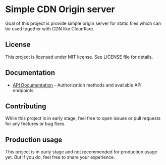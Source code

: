 # Simple CDN Origin server

Goal of this project is provide simple origin server for static files which can be used together with CDN like Cloudflare.

## License

This project is licensed under MIT license. See LICENSE file for details.

## Documentation

-   [API Documentation](./docs/api.md) - Authorization methods and available API endpoints.

## Contributing

While this project is in early stage, feel free to open issues or pull requests for any features or bug fixes.

## Production usage

This project is in early stage and not recommended for production usage yet. But if you do, feel free to share your experience.
